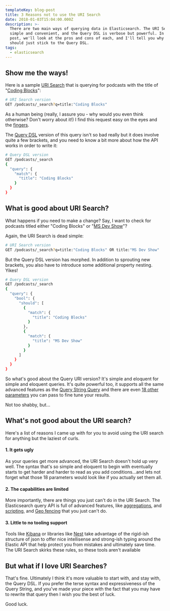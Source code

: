 ```yaml
---
templateKey: blog-post
title: 3 Reasons not to use the URI Search
date: 2018-01-03T15:04:00.000Z
description: >-
  There are two main ways of querying data in Elasticsearch. The URI Search is
  simple and convenient, and the Query DSL is verbose but powerful. In this
  post, we'll look at the pros and cons of each, and I'll tell you why you
  should just stick to the Query DSL.
tags:
  - elasticsearch
---
```

## Show me the ways!
Here is a sample [URI Search](https://www.elastic.co/guide/en/elasticsearch/reference/current/search-uri-request.html) that is querying for podcasts with the title of "[Coding Blocks](https://www.codingblocks.net)":

```bash
# URI Search version
GET /podcasts/_search?q=title:"Coding Blocks"
```

As a human being (really, I assure you - why would you even think otherwise? Don't worry about it!) I find this request easy on the eyes and the [fingers](https://www.hanselman.com/blog/DoTheyDeserveTheGiftOfYourKeystrokes.aspx).

The [Query DSL](https://www.elastic.co/guide/en/elasticsearch/reference/current/query-dsl.html) version of this query isn't so bad really but it does involve quite a few brackets, and you need to know a bit more about how the API works in order to write it:

```bash
# Query DSL version
GET /podcasts/_search
{
  "query": {
    "match": {
      "title": "Coding Blocks"
    }
  }
}
```


## What is good about URI Search?
What happens if you need to make a change? Say, I want to check for podcasts titled either "Coding Blocks" or "[MS Dev Show](https://msdevshow.com/)"?

Again, the URI Search is dead simple:

```bash
# URI Search version
GET /podcasts/_search?q=title:"Coding Blocks" OR title:"MS Dev Show"
```

But the Query DSL version has morphed. In addition to sprouting new brackets, you also have to introduce some additional property nesting. Yikes!

```bash
# Query DSL version
GET /podcasts/_search
{
  "query": {
    "bool": {
      "should": [
        {
          "match": {
            "title": "Coding Blocks"
          }
        },
        {
          "match": {
            "title": "MS Dev Show"
          }
        }
      ]
    }
  }
}
````

So what's good about the Query URI version? It's simple and eloquent for simple and eloquent queries. It's quite powerful too, it supports all the same advanced features as the [Query String Query](https://www.elastic.co/guide/en/elasticsearch/reference/6.7/query-dsl-query-string-query.html) and there are even [18 other parameters](https://www.elastic.co/guide/en/elasticsearch/reference/6.7/search-uri-request.html) you can pass to fine tune your results.

Not too shabby, but...

## What's not good about the URI search?

Here's a list of reasons I came up with for you to avoid using the URI search for anything but the laziest of curls.

#### 1. It gets ugly

As your queries get more advanced, the URI Search doesn't hold up very well. The syntax that's so simple and eloquent to begin with eventually starts to get harder and harder to read as you add conditions...and lets not forget what those 18 parameters would look like if you actually set them all.

#### 2. The capabilities are limited

More importantly, there are things you just can't do in the URI Search. The Elasticsearch query API is full of advanced features, like [aggregations](https://www.elastic.co/guide/en/elasticsearch/reference/current/search-aggregations.html), and [scripting](https://www.elastic.co/guide/en/elasticsearch/reference/current/search-request-script-fields.html), and [Geo fencing](https://www.elastic.co/guide/en/elasticsearch/reference/current/geo-queries.html) that you just can't do.

#### 3. Little to no tooling support
Tools like [Kibana](https://www.elastic.co/products/kibana) or libraries like [Nest](https://github.com/elastic/elasticsearch-net) take advantage of the rigid-ish structure of json to offer nice intellisense and strong-ish typing around the Elastic API that help protect you from mistakes and ultimately save time. The URI Search skirks these rules, so these tools aren't available

## But what if I love URI Searches?
That's fine. Ultimately I think it's more valuable to start with, and stay with, the Query DSL. If you prefer the terse syntax and expressiveness of the Query String, and you've made your piece with the fact that you may have to rewrite that query then I wish you the best of luck.

Good luck.
